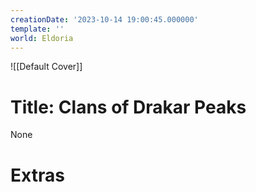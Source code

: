 ```yaml
---
creationDate: '2023-10-14 19:00:45.000000'
template: ''
world: Eldoria
---
```

![[Default Cover]]

# Title: Clans of Drakar Peaks

None

# Extras

